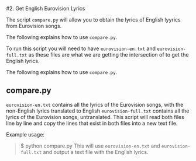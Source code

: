 #2. Get English Eurovision Lyrics

The script ```compare.py``` will allow you to obtain the lyrics of English lyyrics from Eurovision songs.

The following explains how to use ```compare.py```.

To run this script you will need to have ```eurovision-en.txt``` and ```eurovision-full.txt``` as these files are what we are getting the intersection of to get the English lyrics. 

The following explains how to use ```compare.py```.

## compare.py
```eurovision-en.txt``` contains all the lyrics of the Eurovision songs, with the non-English lyrics translated to English 
```eurovision-full.txt``` contains all the lyrics of the Eurovision songs, untranslated.
This script will read both files line by line and copy the lines that exist in both files into a new text file.

Example usage: 
> $ python compare.py
This will use ```eurovision-en.txt``` and ```eurovision-full.txt``` and output a text file with the English lyrics. 